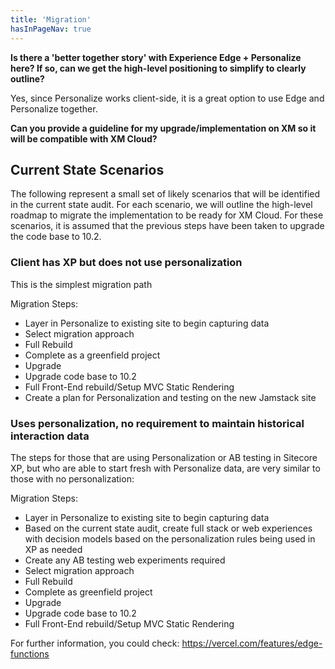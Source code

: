 ```yaml
---
title: 'Migration'
hasInPageNav: true
---
```

**Is there a 'better together story' with Experience Edge + Personalize here? If so, can we get the high-level positioning to simplify to clearly outline?**

Yes, since Personalize works client-side, it is a great option to use Edge and Personalize together.

**Can you provide a guideline for my upgrade/implementation on XM so it will be compatible with XM Cloud?**

## Current State Scenarios

The following represent a small set of likely scenarios that will be identified in the current state audit. For each scenario, we will outline the high-level roadmap to migrate the implementation to be ready for XM Cloud. For these scenarios, it is assumed that the previous steps have been taken to upgrade the code base to 10.2.

### Client has XP but does not use personalization

This is the simplest migration path

Migration Steps:
- Layer in Personalize to existing site to begin capturing data
- Select migration approach
- Full Rebuild
- Complete as a greenfield project
- Upgrade
- Upgrade code base to 10.2
- Full Front-End rebuild/Setup MVC Static Rendering
- Create a plan for Personalization and testing on the new Jamstack site

### Uses personalization, no requirement to maintain historical interaction data

The steps for those that are using Personalization or AB testing in Sitecore XP, but who are able to start fresh with Personalize data, are very similar to those with no personalization:

Migration Steps:
- Layer in Personalize to existing site to begin capturing data
- Based on the current state audit, create full stack or web experiences with decision models based on the personalization rules being used in XP as needed
- Create any AB testing web experiments required
- Select migration approach
- Full Rebuild
- Complete as greenfield project
- Upgrade
- Upgrade code base to 10.2
- Full Front-End rebuild/Setup MVC Static Rendering

For further information, you could check:
[https://vercel.com/features/edge-functions ](https://vercel.com/features/edge-functions%C2%A0)

